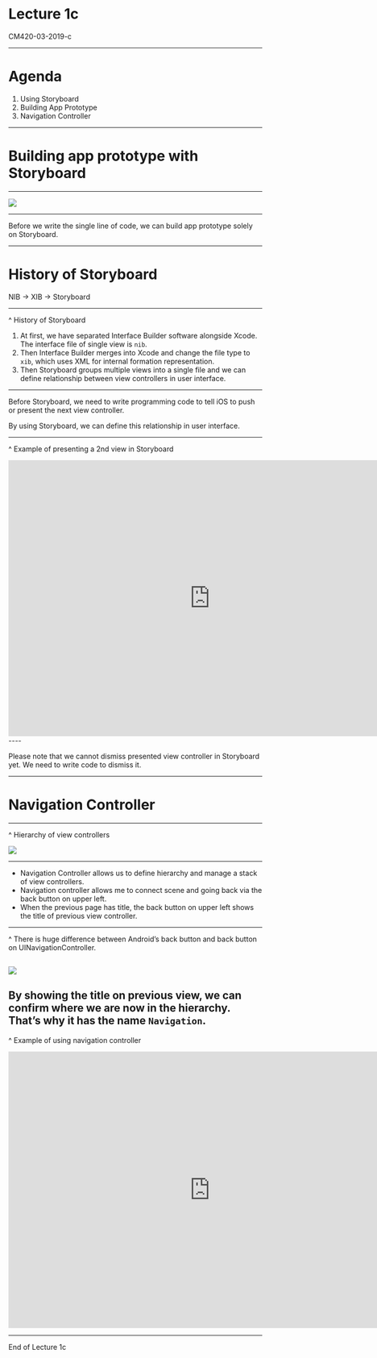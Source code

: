 # Lecture 1c

CM420-03-2019-c

----

# Agenda

1. Using Storyboard
2. Building App Prototype
3. Navigation Controller

----

# Building app prototype with Storyboard

----

![](./images/storyboard-example.jpg)

----

Before we write the single line of code, we can build app prototype solely on Storyboard.


----

# History of Storyboard

NIB → XIB → Storyboard

----
^ History of Storyboard

1. At first, we have separated Interface Builder software alongside Xcode. The interface file of single view is `nib`.
2. Then Interface Builder merges into Xcode and change the file type to `xib`, which uses XML for internal formation representation.
3. Then Storyboard groups multiple views into a single file and we can define relationship between view controllers in user interface.
----

Before Storyboard, we need to write programming code to tell iOS to push or present the next view controller.

By using Storyboard, we can define this relationship in user interface.

----
^ Example of presenting a 2nd view in Storyboard

<iframe src="https://player.vimeo.com/video/293524239?color=ff9933&byline=0&portrait=0" width="800" height="548" frameborder="0" webkitallowfullscreen mozallowfullscreen allowfullscreen></iframe>
----

Please note that we cannot dismiss presented view controller in Storyboard yet. We need to write code to dismiss it.

----

# Navigation Controller

----
^ Hierarchy of view controllers

![](./images/hierarchy.png)

----

- Navigation Controller allows us to define hierarchy and manage a stack of view controllers.
- Navigation controller allows me to connect scene and going back via the back button on upper left.
- When the previous page has title, the back button on upper left shows the title of previous view controller.

----
^ There is huge difference between Android’s back button and back button on UINavigationController.

![](./images/back-button-in-android-and-ios.png)
----
By showing the title on previous view, we can confirm where we are now in the hierarchy. That’s why it has the name `Navigation`.
----

^ Example of using navigation controller

<iframe src="https://player.vimeo.com/video/293523608?color=ff9933&byline=0&portrait=0" width="800" height="549" frameborder="0" webkitallowfullscreen mozallowfullscreen allowfullscreen></iframe>


----
End of Lecture 1c






